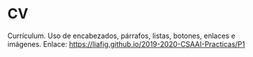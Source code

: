 # CV
Currículum. Uso de encabezados, párrafos, listas, botones, enlaces e imágenes.
Enlace: https://liafig.github.io/2019-2020-CSAAI-Practicas/P1
